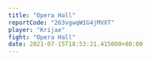 ```yaml
---
title: "Opera Hall"
reportCode: "263vgwqW1G4jMVXT"
player: "Krijae"
fight: "Opera Hall"
date: 2021-07-15T18:53:21.415000+00:00
---
```

